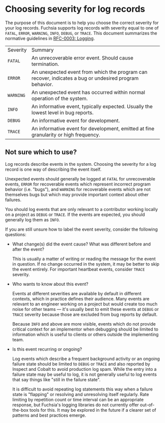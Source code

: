 # Choosing severity for log records

The purpose of this document is to help you choose the correct severity for your log records.
Fuchsia supports log records with severity equal to one of `FATAL`, `ERROR`, `WARNING`, `INFO`,
`DEBUG`, or `TRACE`. This document summarizes the normative guidelines in [RFC-0003: Logging].

<table>
  <tr>
    <td>Severity</td>
    <td>Summary</td>
  </tr>
  <tr>
    <td><code>FATAL</code></td>
    <td>An unrecoverable error event. Should cause termination.</td>
  </tr>
  <tr>
   <td><code>ERROR</code></td>
   <td>
   An unexpected event from which the program can recover, indicates a bug or undesired program
   behavior.
   </td>
  </tr>
  <tr>
   <td><code>WARNING</code></td>
   <td>An unexpected event has occurred within normal operation of the system.</td>
  </tr>
  <tr>
   <td><code>INFO</code></td>
   <td>An informative event, typically expected. Usually the lowest level in bug reports.</td>
  </tr>
  <tr>
   <td><code>DEBUG</code></td>
   <td>An informative event for development.</td>
  </tr>
  <tr>
   <td><code>TRACE</code></td>
   <td>An informative event for development, emitted at fine granularity or high frequency.</td>
  </tr>
</table>

## Not sure which to use?

Log records describe events in the system. Choosing the severity for a log record is one way of
describing the event itself.

Unexpected events should generally be logged at `FATAL` for unrecoverable events, `ERROR` for
recoverable events which represent incorrect program behavior (i.e. "bugs"), and `WARNING` for
recoverable events which are not themselves bugs but which may provide important context about other
failures.

You should log events that are only relevant to a contributor working locally on a project as
`DEBUG` or `TRACE`. If the events are expected, you should generally log them as `INFO`.

If you are still unsure how to label the event severity, consider the following questions:

* What change(s) did the event cause? What was different before and after the event?

  This is usually a matter of writing or reading the message for the event in question. If no change
  occurred in the system, it may be better to skip the event entirely. For important heartbeat events,
  consider `TRACE` severity.

* Who wants to know about this event?

  Events at different severities are available by default in different contexts, which in practice
  defines their audience. Many events are relevant to an engineer working on a project but would
  create too much noise for other teams — it's usually best to emit these events at `DEBUG` or
  `TRACE` severity because those are excluded from bug reports by default.

  Because `INFO` and above are more visible, events which do not provide critical context for an
  implementor when debugging should be limited to information which is useful to clients or others
  outside the implementing team.

* Is this event recurring or ongoing?

  Log events which describe a frequent background activity or an ongoing failure state should be
  limited to `DEBUG` or `TRACE` and also reported by Inspect and Cobalt to avoid production log spam.
  While the entry into a failure state may be useful to log, it is not generally useful to log events
  that say things like "still in the failure state".

  It is difficult to avoid repeating log statements this way when a failure state is "flapping" or
  resolving and unresolving itself regularly. Rate limiting by repetition count or time interval can
  be an appropriate response, but Fuchsia's logging libraries do not currently offer out-of-the-box
  tools for this. It may be explored in the future if a clearer set of patterns and best practices
  emerge.

<!--xrefs-->
[RFC-0003: Logging]: /contribute/governance/rfcs/0003_logging.md
